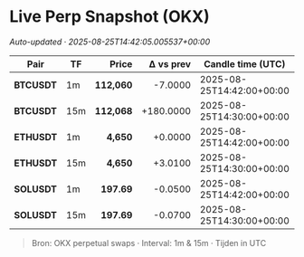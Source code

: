 # Live Perp Snapshot (OKX)  
*Auto-updated · 2025-08-25T14:42:05.005537+00:00*

| Pair | TF | Price | Δ vs prev | Candle time (UTC) | Volume |
|---|---|---:|---:|---|---:|
| **BTCUSDT** | 1m | **112,060** | -7.0000 | 2025-08-25T14:42:00+00:00 | 190.21 |
| **BTCUSDT** | 15m | **112,068** | +180.0000 | 2025-08-25T14:30:00+00:00 | 91570.98 |
| **ETHUSDT** | 1m | **4,650** | +0.0000 | 2025-08-25T14:42:00+00:00 | 2978.48 |
| **ETHUSDT** | 15m | **4,650** | +3.0100 | 2025-08-25T14:30:00+00:00 | 462847.40 |
| **SOLUSDT** | 1m | **197.69** | -0.0500 | 2025-08-25T14:42:00+00:00 | 950.60 |
| **SOLUSDT** | 15m | **197.69** | -0.0700 | 2025-08-25T14:30:00+00:00 | 112871.98 |

> Bron: OKX perpetual swaps · Interval: 1m & 15m · Tijden in UTC